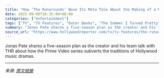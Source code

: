 ```yaml
---
title: "How ‘The Runarounds’ Wove Its Meta Tale About the Making of a Modern Rock Band"
date: 2025-09-06T16:35:00+08:00
categories: ["entertainment"]
tags: ["TV", "TV Features", "Outer Banks", "The Summer I Turned Pretty"]
summary: "Jonas Pate shares a five-season plan as the creator and his team talk with THR about how the Prime Video series subverts the traditions of Hollywood music dramas."
source_url: "https://www.hollywoodreporter.com/tv/tv-features/the-runarounds-prime-video-cast-creator-interview-1236362744/"
---
```


Jonas Pate shares a five-season plan as the creator and his team talk with THR about how the Prime Video series subverts the traditions of Hollywood music dramas.

---

*来源: [原文链接](https://www.hollywoodreporter.com/tv/tv-features/the-runarounds-prime-video-cast-creator-interview-1236362744/)*
